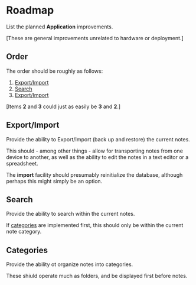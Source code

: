 # Roadmap

List the planned __Application__ improvements.

[These are general improvements unrelated to hardware or deployment.]

## Order

The order should be roughly as follows:

1. [Export/Import](#export-import)
2. [Search](#search)
3. [Export/Import](#export-import)

[Items __2__ and __3__ could just as easily be __3__ and __2__.]

## Export/Import

Provide the ability to Export/Import (back up and restore) the current notes.

This should - among other things - allow for transporting notes from one device
to another, as well as the ability to edit the notes in a text editor or a
spreadsheet.

The __import__ facility should presumably reinitialize the database, although
perhaps this might simply be an option.

## Search

Provide the ability to search within the current notes.

If [categories](#categories) are implemented first, this should only be within
the current note category.

## Categories

Provide the ability ot organize notes into categories.

These shiuld operate much as folders, and be displayed first before notes.
